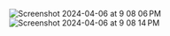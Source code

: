![Screenshot 2024-04-06 at 9 08 06 PM](https://github.com/Josh-ee/air_delay/assets/74482044/a11592a7-82ca-48d8-a8d5-240cba19487c)
![Screenshot 2024-04-06 at 9 08 14 PM](https://github.com/Josh-ee/air_delay/assets/74482044/056ac98c-398e-4e6d-a555-3a4fb84963d6)
